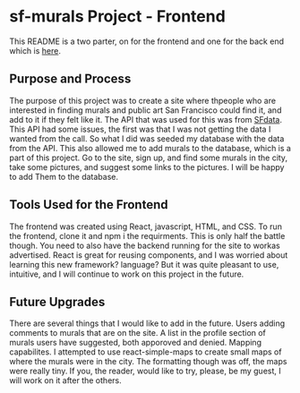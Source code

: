 # sf-murals Project - Frontend


This README is a two parter, on for the frontend and one for the back end which is [here](https://github.com/SeldomseenSchweig/sf-murals-backend/blob/main/README.md).


## Purpose and Process


The purpose of this project was to create a site where thpeople who are interested
in finding murals and public art San Francisco could find it, and add to it if they felt like it. The 
API that was used for this was from [SFdata](https://data.sfgov.org/Culture-and-Recreation/StreetSmArts-Murals/wg8w-68vc).
This API had some issues, the first was that I was not getting the data I wanted from the call.
So what I did was seeded my database with the data from the API. This also allowed me to add murals
to the database, which is a part of this project. Go to the site, sign up, and find some 
murals in the city, take some pictures, and suggest some links to the pictures. I will 
be happy to add Them to the database.


## Tools Used for the Frontend

The frontend was created using React, javascript, HTML, and CSS. To run the frontend, clone 
it and npm i the requirments. This is only half the battle though. You need to also have the
backend running for the site to workas advertised. React is great for reusing components, and 
I was worried about learning this new framework? language? But it was quite pleasant to use, intuitive,
and I will continue to work on this project in the future.


## Future Upgrades

There are several things that I would like to add in the future. Users adding comments to murals 
that are on the site. A list in the profile section of murals users have suggested, both apporoved
and denied. Mapping capabilites. I attempted to use react-simple-maps to create small maps of where
the murals were in the city. The formatting though was off, the maps were really tiny. If you, the reader,
would like to try, please, be my guest, I will work on it after the others.






